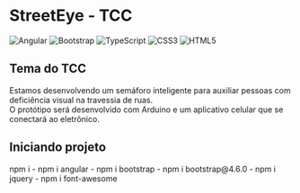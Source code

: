 # StreetEye - TCC
![Angular](https://img.shields.io/badge/angular-%23DD0031.svg?style=for-the-badge&logo=angular&logoColor=white)
![Bootstrap](https://img.shields.io/badge/bootstrap-%238511FA.svg?style=for-the-badge&logo=bootstrap&logoColor=white)
![TypeScript](https://img.shields.io/badge/typescript-%23007ACC.svg?style=for-the-badge&logo=typescript&logoColor=white)
![CSS3](https://img.shields.io/badge/css3-%231572B6.svg?style=for-the-badge&logo=css3&logoColor=white)
![HTML5](https://img.shields.io/badge/html5-%23E34F26.svg?style=for-the-badge&logo=html5&logoColor=white)

## Tema do TCC
<p>Estamos desenvolvendo um semáforo inteligente para auxiliar pessoas com deficiência visual na travessia de ruas. <br>
  O protótipo será desenvolvido com Arduino e um aplicativo celular que se conectará ao eletrônico.</p>

## Iniciando projeto
<p>npm i - npm i angular - npm i bootstrap - npm i bootstrap@4.6.0 - npm i jquery - npm i font-awesome</p>
<br>
